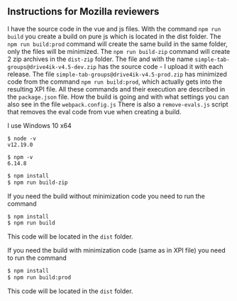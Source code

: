 ## Instructions for Mozilla reviewers

I have the source code in the vue and js files. With the command `npm run build` you create a build on pure js which is located in the dist folder. The `npm run build:prod` command will create the same build in the same folder, only the files will be minimized. The `npm run build-zip` command will create 2 zip archives in the `dist-zip` folder. The file and with the name `simple-tab-groups@drive4ik-v4.5-dev.zip` has the source code - I upload it with each release.
The file `simple-tab-groups@drive4ik-v4.5-prod.zip` has minimized code from the command `npm run build:prod`, which actually gets into the resulting XPI file.
All these commands and their execution are described in the `package.json` file.
How the build is going and with what settings you can also see in the file `webpack.config.js`
There is also a `remove-evals.js` script that removes the eval code from vue when creating a build.

I use Windows 10 x64
```
$ node -v
v12.19.0

$ npm -v
6.14.8
```

```bash
$ npm install
$ npm run build-zip
```

If you need the build without minimization code you need to run the command

```bash
$ npm install
$ npm run build
```
This code will be located in the `dist` folder.

If you need the build with minimization code (same as in XPI file) you need to run the command

```bash
$ npm install
$ npm run build:prod
```
This code will be located in the `dist` folder.
